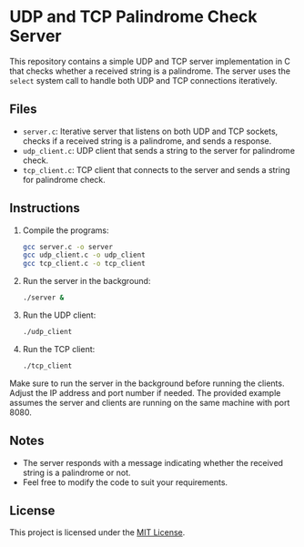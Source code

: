 # UDP and TCP Palindrome Check Server

This repository contains a simple UDP and TCP server implementation in C that checks whether a received string is a palindrome. The server uses the `select` system call to handle both UDP and TCP connections iteratively.

## Files

- `server.c`: Iterative server that listens on both UDP and TCP sockets, checks if a received string is a palindrome, and sends a response.
- `udp_client.c`: UDP client that sends a string to the server for palindrome check.
- `tcp_client.c`: TCP client that connects to the server and sends a string for palindrome check.

## Instructions

1. Compile the programs:

    ```bash
    gcc server.c -o server
    gcc udp_client.c -o udp_client
    gcc tcp_client.c -o tcp_client
    ```

2. Run the server in the background:

    ```bash
    ./server &
    ```

    

3. Run the UDP client:

    ```bash
    ./udp_client
    ```

4. Run the TCP client:

    ```bash
    ./tcp_client
    ```

Make sure to run the server in the background before running the clients. Adjust the IP address and port number if needed. The provided example assumes the server and clients are running on the same machine with port 8080.

## Notes

- The server responds with a message indicating whether the received string is a palindrome or not.
- Feel free to modify the code to suit your requirements.

## License

This project is licensed under the [MIT License](LICENSE).
